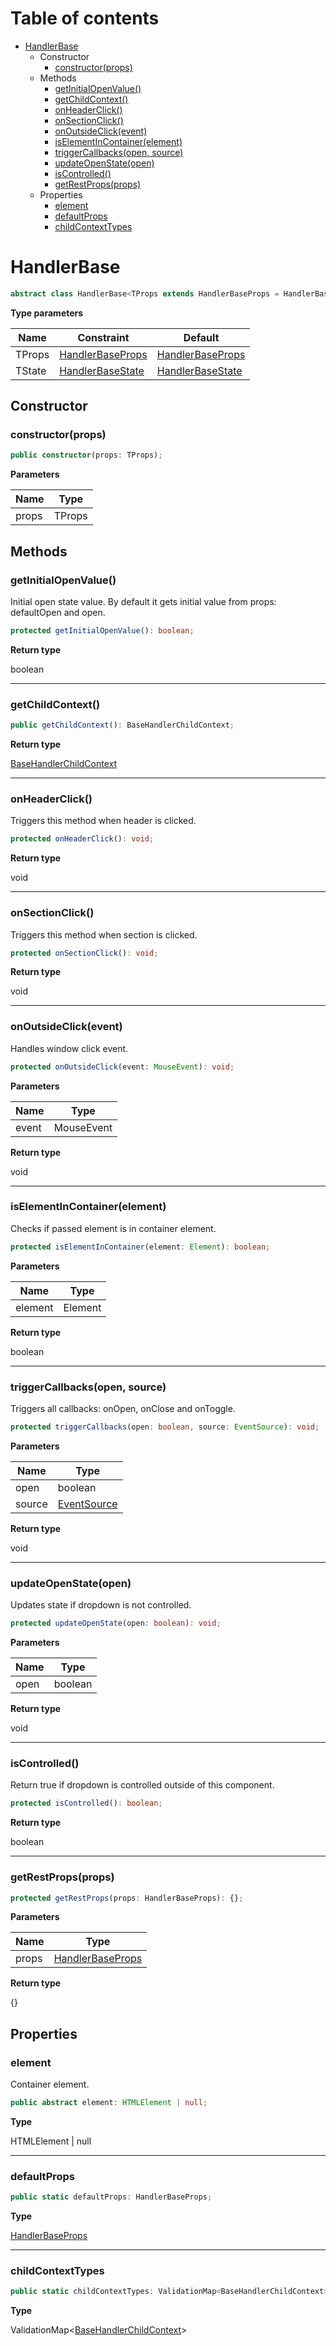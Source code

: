 # Table of contents

* [HandlerBase][ClassDeclaration-0]
    * Constructor
        * [constructor(props)][Constructor-0]
    * Methods
        * [getInitialOpenValue()][MethodDeclaration-0]
        * [getChildContext()][MethodDeclaration-1]
        * [onHeaderClick()][MethodDeclaration-2]
        * [onSectionClick()][MethodDeclaration-3]
        * [onOutsideClick(event)][MethodDeclaration-4]
        * [isElementInContainer(element)][MethodDeclaration-5]
        * [triggerCallbacks(open, source)][MethodDeclaration-6]
        * [updateOpenState(open)][MethodDeclaration-7]
        * [isControlled()][MethodDeclaration-8]
        * [getRestProps(props)][MethodDeclaration-9]
    * Properties
        * [element][PropertyDeclaration-0]
        * [defaultProps][PropertyDeclaration-1]
        * [childContextTypes][PropertyDeclaration-2]

# HandlerBase

```typescript
abstract class HandlerBase<TProps extends HandlerBaseProps = HandlerBaseProps, TState extends HandlerBaseState = HandlerBaseState>
```

**Type parameters**

| Name   | Constraint                                 | Default                                    |
| ------ | ------------------------------------------ | ------------------------------------------ |
| TProps | [HandlerBaseProps][InterfaceDeclaration-0] | [HandlerBaseProps][InterfaceDeclaration-0] |
| TState | [HandlerBaseState][InterfaceDeclaration-1] | [HandlerBaseState][InterfaceDeclaration-1] |
## Constructor

### constructor(props)

```typescript
public constructor(props: TProps);
```

**Parameters**

| Name  | Type   |
| ----- | ------ |
| props | TProps |

## Methods

### getInitialOpenValue()

Initial open state value.
By default it gets initial value from props: defaultOpen and open.

```typescript
protected getInitialOpenValue(): boolean;
```

**Return type**

boolean

----------

### getChildContext()

```typescript
public getChildContext(): BaseHandlerChildContext;
```

**Return type**

[BaseHandlerChildContext][InterfaceDeclaration-2]

----------

### onHeaderClick()

Triggers this method when header is clicked.

```typescript
protected onHeaderClick(): void;
```

**Return type**

void

----------

### onSectionClick()

Triggers this method when section is clicked.

```typescript
protected onSectionClick(): void;
```

**Return type**

void

----------

### onOutsideClick(event)

Handles window click event.

```typescript
protected onOutsideClick(event: MouseEvent): void;
```

**Parameters**

| Name  | Type       |
| ----- | ---------- |
| event | MouseEvent |

**Return type**

void

----------

### isElementInContainer(element)

Checks if passed element is in container element.

```typescript
protected isElementInContainer(element: Element): boolean;
```

**Parameters**

| Name    | Type    |
| ------- | ------- |
| element | Element |

**Return type**

boolean

----------

### triggerCallbacks(open, source)

Triggers all callbacks: onOpen, onClose and onToggle.

```typescript
protected triggerCallbacks(open: boolean, source: EventSource): void;
```

**Parameters**

| Name   | Type                             |
| ------ | -------------------------------- |
| open   | boolean                          |
| source | [EventSource][EnumDeclaration-0] |

**Return type**

void

----------

### updateOpenState(open)

Updates state if dropdown is not controlled.

```typescript
protected updateOpenState(open: boolean): void;
```

**Parameters**

| Name | Type    |
| ---- | ------- |
| open | boolean |

**Return type**

void

----------

### isControlled()

Return true if dropdown is controlled outside of this component.

```typescript
protected isControlled(): boolean;
```

**Return type**

boolean

----------

### getRestProps(props)

```typescript
protected getRestProps(props: HandlerBaseProps): {};
```

**Parameters**

| Name  | Type                                       |
| ----- | ------------------------------------------ |
| props | [HandlerBaseProps][InterfaceDeclaration-0] |

**Return type**

{}

## Properties

### element

Container element.

```typescript
public abstract element: HTMLElement | null;
```

**Type**

HTMLElement | null

----------

### defaultProps

```typescript
public static defaultProps: HandlerBaseProps;
```

**Type**

[HandlerBaseProps][InterfaceDeclaration-0]

----------

### childContextTypes

```typescript
public static childContextTypes: ValidationMap<BaseHandlerChildContext>;
```

**Type**

ValidationMap<[BaseHandlerChildContext][InterfaceDeclaration-2]>

[ClassDeclaration-0]: handlerbase.md#handlerbase
[InterfaceDeclaration-0]: ../index.md#handlerbaseprops
[InterfaceDeclaration-0]: ../index.md#handlerbaseprops
[InterfaceDeclaration-1]: ../index.md#handlerbasestate
[InterfaceDeclaration-1]: ../index.md#handlerbasestate
[Constructor-0]: handlerbase.md#constructorprops
[MethodDeclaration-0]: handlerbase.md#getinitialopenvalue
[MethodDeclaration-1]: handlerbase.md#getchildcontext
[InterfaceDeclaration-2]: ../index.md#basehandlerchildcontext
[MethodDeclaration-2]: handlerbase.md#onheaderclick
[MethodDeclaration-3]: handlerbase.md#onsectionclick
[MethodDeclaration-4]: handlerbase.md#onoutsideclickevent
[MethodDeclaration-5]: handlerbase.md#iselementincontainerelement
[MethodDeclaration-6]: handlerbase.md#triggercallbacksopen-source
[EnumDeclaration-0]: ../index.md#eventsource
[MethodDeclaration-7]: handlerbase.md#updateopenstateopen
[MethodDeclaration-8]: handlerbase.md#iscontrolled
[MethodDeclaration-9]: handlerbase.md#getrestpropsprops
[InterfaceDeclaration-0]: ../index.md#handlerbaseprops
[PropertyDeclaration-0]: handlerbase.md#element
[PropertyDeclaration-1]: handlerbase.md#defaultprops
[InterfaceDeclaration-0]: ../index.md#handlerbaseprops
[PropertyDeclaration-2]: handlerbase.md#childcontexttypes
[InterfaceDeclaration-2]: ../index.md#basehandlerchildcontext